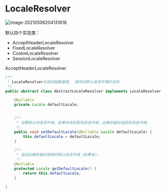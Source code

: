 # LocaleResolver

![image-20210506204131618](https://yeyangshu-picgo.oss-cn-shanghai.aliyuncs.com/img/image-20210506204131618.png)

默认四个实现类：

- AcceptHeaderLocaleResolver
- FixedLocaleResolver
- CookieLocaleResolver
- SessionLocaleResolver

AcceptHeaderLocaleResolver

```java
/**
 * LocaleResolver实现的抽象基类。 提供对默认语言环境的支持
 */
public abstract class AbstractLocaleResolver implements LocaleResolver {

	@Nullable
	private Locale defaultLocale;


	/**
	 * 设置默认的语言环境，如果未找到其他语言环境，此解析器将返回该语言环境。
	 */
	public void setDefaultLocale(@Nullable Locale defaultLocale) {
		this.defaultLocale = defaultLocale;
	}

	/**
	 * 返回此解析器应使用的默认语言环境（如果有）。
	 */
	@Nullable
	protected Locale getDefaultLocale() {
		return this.defaultLocale;
	}

}
```

